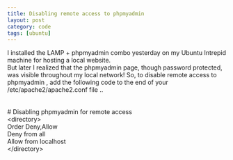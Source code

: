 ```yaml
---
title: Disabling remote access to phpmyadmin
layout: post
category: code
tags: [ubuntu]
---
```


I installed the LAMP + phpmyadmin combo yesterday on my Ubuntu Intrepid
machine for hosting a local website.\
But later I realized that the phpmyadmin page, though password
protected, was visible throughout my local network! So, to disable
remote access to phpmyadmin , add the following code to the end of your
/etc/apache2/apache2.conf file ..\
\
\
\# Disabling phpmyadmin for remote access\
\<directory\>\
Order Deny,Allow\
Deny from all\
Allow from localhost\
\</directory\>
